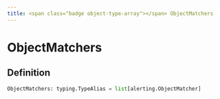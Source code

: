 ```yaml
---
title: <span class="badge object-type-array"></span> ObjectMatchers
---
```

# <span class="badge object-type-array"></span> ObjectMatchers

## Definition

```python
ObjectMatchers: typing.TypeAlias = list[alerting.ObjectMatcher]
```
